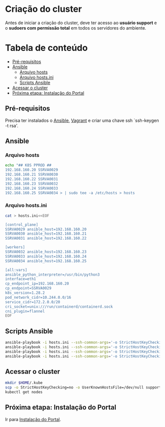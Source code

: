 # Criação do cluster

Antes de iniciar a criação do cluster, deve ter acesso ao **usuário support** e o **sudoers com permissão total** em todos os servidores do ambiente. 

Tabela de conteúdo
==================

- [Pré-requisitos](#pré-requisitos)
- [Ansible](#ansible)
  - [Arquivo hosts](#arquivo-hosts)
  - [Arquivo hosts.ini](#arquivo-hostsini)
  - [Scripts Ansible](#scripts-ansible)
- [Acessar o cluster](#acessar-o-cluster)
- [Próxima etapa: Instalação do Portal](#próxima-etapa-instalação-do-portal)

## Pré-requisitos

Precisa ter instalados o [Ansible](https://docs.ansible.com/ansible/latest/installation_guide/intro_installation.html), [Vagrant](https://developer.hashicorp.com/vagrant/docs/installation) e criar uma chave ssh `ssh-keygen -t rsa'.

## Ansible

### Arquivo hosts
```bash
echo "## K8S PPROD ##
192.168.160.20 SSRVA0029
192.168.160.21 SSRVA0030
192.168.160.22 SSRVA0031
192.168.160.23 SSRVA0032
192.168.160.24 SSRVA0033
192.168.160.25 SSRVA0034 > | sudo tee -a /etc/hosts > hosts
```

### Arquivo hosts.ini
```bash
cat > hosts.ini<<EOF

[control_plane]
SSRVA0029 ansible_host=192.168.160.20
SSRVA0030 ansible_host=192.168.160.21
SSRVA0031 ansible_host=192.168.160.22

[workers]
SSRVA0032 ansible_host=192.168.160.23
SSRVA0033 ansible_host=192.168.160.24
SSRVA0034 ansible_host=192.168.160.25

[all:vars]
ansible_python_interpreter=/usr/bin/python3
interface=eth1
cp_endpoint_ip=192.168.160.20
cp_endpoint=SSRVA0029
k8s_version=1.28.2
pod_network_cidr=10.244.0.0/16
service_cidr=172.2.0.0/20
cri_socket=unix:///run/containerd/containerd.sock
cni_plugin=flannel
EOF
```

## Scripts Ansible
```bash
ansible-playbook -i hosts.ini --ssh-common-args='-o StrictHostKeyChecking=no' ./kube-dependencies.yml
ansible-playbook -i hosts.ini --ssh-common-args='-o StrictHostKeyChecking=no' ./control-planes.yml
ansible-playbook -i hosts.ini --ssh-common-args='-o StrictHostKeyChecking=no' ./workers.yml
ansible-playbook -i hosts.ini --ssh-common-args='-o StrictHostKeyChecking=no' ./install-tools.yml
```

## Acessar o cluster
```bash
mkdir $HOME/.kube
scp -o StrictHostKeyChecking=no -o UserKnownHostsFile=/dev/null support@192.168.160.20:/home/k8sadmin/.kube/config $HOME/.kube
kubectl get nodes
```

## Próxima etapa: Instalação do Portal
Ir para [Instalação do Portal](install-dx-cf214.md).
